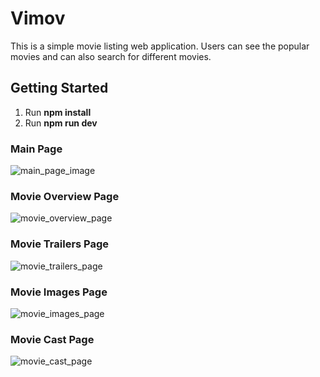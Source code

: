 # Vimov

This is a simple movie listing web application. Users can see the popular movies
and can also search for different movies.

## Getting Started

1. Run **npm install**
2. Run **npm run dev**

### Main Page

![main_page_image](https://user-images.githubusercontent.com/70814565/179461261-1c8afc56-e00b-468b-89cf-a8d0970a7313.PNG)

### Movie Overview Page

![movie_overview_page](https://user-images.githubusercontent.com/70814565/179541368-684e7210-b345-4c20-a165-f1183fcc3fd7.PNG)

### Movie Trailers Page

![movie_trailers_page](https://user-images.githubusercontent.com/70814565/179541889-45644d02-65fe-4202-80ef-f1fb9add7e8a.PNG)

### Movie Images Page

![movie_images_page](https://user-images.githubusercontent.com/70814565/179542099-33a228d5-72e4-435c-9293-bbd5c0d91045.PNG)

### Movie Cast Page

![movie_cast_page](https://user-images.githubusercontent.com/70814565/179542440-9d70a437-b1c8-4400-a9f8-b15209335a70.PNG)

